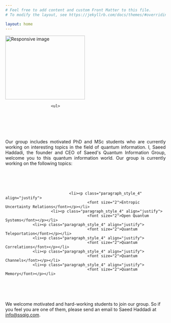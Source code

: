 ```yaml
---
# Feel free to add content and custom Front Matter to this file.
# To modify the layout, see https://jekyllrb.com/docs/themes/#overriding-theme-defaults

layout: home
---
```




<section id="about">
	<div class="container">
	  <div class="avatar">
		<img class="img-circle" src="{{ site.baseurl }}static/{{ site.avatar }}" alt="Responsive image" width="250" height="200">
	  </div>


                            
                        <ul>





<br><br><br><br>
 <p class="paragraph_style_4" align="justify">
Our group includes motivated PhD and MSc students who are currently working on interesting topics in the field of quantum information. I, Saeed Haddadi, the founder and CEO of Saeed's Quantum Information Group, welcome you to this quantum information world. Our group is currently working on the following topics: </p>
<br><br><br>
<aside>

                                <li><p class="paragraph_style_4" align="justify">
                                        <font size="2">Entropic Uncertainty Relations</font></p></li>
		                <li><p class="paragraph_style_4" align="justify">
                                        <font size="2">Open Quantum Systems</font></p></li>
				<li><p class="paragraph_style_4" align="justify">
                                        <font size="2">Quantum Teleportation</font></p></li>
				<li><p class="paragraph_style_4" align="justify">
                                        <font size="2">Quantum Correlations</font></p></li>
				<li><p class="paragraph_style_4" align="justify">
                                        <font size="2">Quantum Channels</font></p></li>
				<li><p class="paragraph_style_4" align="justify">
                                        <font size="2">Quantum Memory</font></p></li>
					
</aside>


<br><br><br>

We welcome motivated and hard-working students to join our group. So if you feel you are one of them, please send an email to Saeed Haddadi at <a href="mailto:info@ssqig.com">info@ssqig.com</a>.<br>



